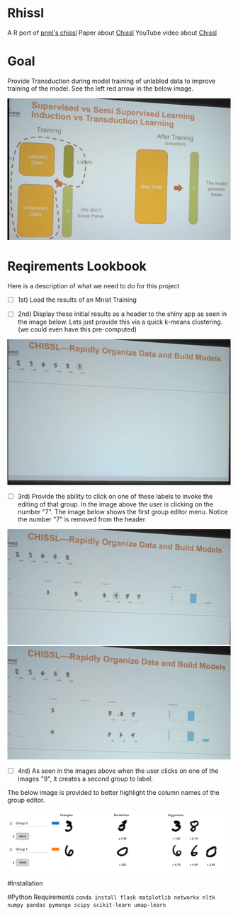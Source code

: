 # Rhissl
A R port of [pnnl's chissl](https://github.com/pnnl/chissl)
Paper about [Chissl](https://dl.acm.org/citation.cfm?id=3302280)
YouTube video about [Chissl](https://youtu.be/VAsFlZGjL5I)

# Goal 
Provide Transduction during model training of unlabled data to improve training of the model. See the left red arrow in the below image.

![Transduction image](Lookbook/Fourth.PNG)

# Reqirements Lookbook
Here is a description of what we need to do for this project

- [ ] 1st) Load the results of an Mnist Training


- [ ] 2nd) Display these initial results as a header to the shiny app as seen in the image below.
Lets just provide this via a quick k-means clustering. (we could even have this pre-computed) 


![mnist header](Lookbook/First.PNG)


- [ ] 3rd) Provide the ability to click on one of these labels to invoke the editing of that group. In the image above the user is clicking on the number "7". The image below shows the first group editor menu. Notice the number "7" is removed from the header


![group editor](Lookbook/Second.PNG)
![second group editor](Lookbook/Fifth.PNG)


- [ ] 4rd) As seen in the images above when the user clicks on one of the images "9", it creates a second group to label. 

The below image is provided to better highlight the column names of the group editor.

![group editor closeup](Lookbook/Third.PNG)


#Installation

#Python Requirements
`conda install flask matplotlib networkx nltk numpy pandas pymongo scipy scikit-learn umap-learn`
